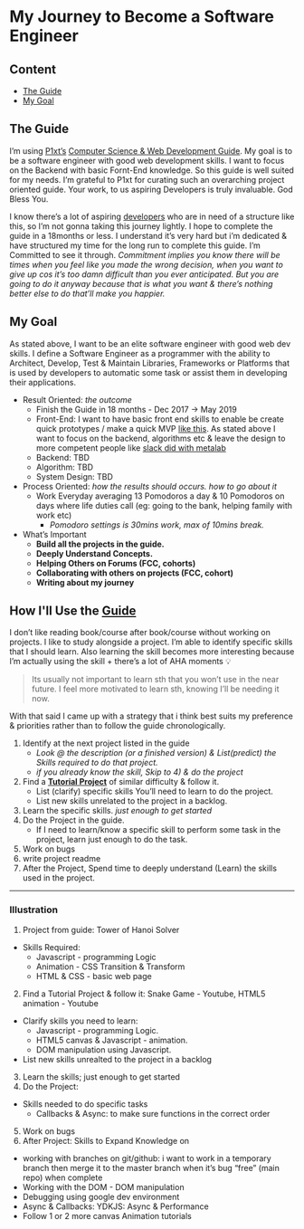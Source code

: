 # My Journey to Become a Software Engineer

## Content
* [The Guide](#the-guide)
* [My Goal](#my-goal)

## The Guide
I’m using [P1xt’s](https://github.com/P1xt) [Computer Science & Web Development Guide](https://github.com/P1xt/p1xt-guides#computer-science-and-web-development---comprehensive). My goal is to be a software engineer with good web development skills. I want to focus on the Backend with basic Fornt-End knowledge. So this guide is well suited for my needs. I’m grateful to P1xt for curating such an overarching project oriented guide. Your work, to us aspiring Developers is truly invaluable. God Bless You.

I know there’s a lot of aspiring [developers](https://forum.freecodecamp.org/t/computer-deprecated-guide-web-development-with-computer-science-foundations-comprehensive-path/64516) who are in need of a structure like this, so I’m not gonna taking this journey lightly. I hope to complete the guide in a 18months or less. I understand it’s very hard but i’m dedicated & have structured my time for the long run to complete this guide. I’m Committed to see it through.
*Commitment implies you know there will be times when you feel like you made the wrong decision, when you want to give up cos it’s too damn difficult than you ever anticipated. But you are going to do it anyway because that is what you want & there’s nothing better else to do that’ll make you happier.*

## My Goal
As stated above, I want to be an elite software engineer with good web dev skills. I define a Software Engineer as a programmer with the ability to Architect, Develop, Test & Maintain Libraries, Frameworks or Platforms that is used by developers to automatic some task or assist them in developing their applications. 
* Result Oriented: *the outcome*
    * Finish the Guide in 18 months - Dec 2017 -> May 2019
    * Front-End: I want to have basic front end skills to enable be create quick prototypes / make a quick MVP [like this](https://medium.freecodecamp.org/how-i-built-the-airbnb-of-music-studios-in-an-evening-part-1-742b47bc09c2). As stated above I want to focus on the backend, algorithms etc & leave the design to more competent people like [slack did with metalab](https://medium.com/@awilkinson/slack-s-2-8-billion-dollar-secret-sauce-5c5ec7117908)
    * Backend: TBD
    * Algorithm: TBD
    * System Design: TBD
* Process Oriented: *how the results should occurs. how to go about it*
  * Work Everyday averaging 13 Pomodoros a day & 10 Pomodoros on days where life duties call (eg: going to the bank, helping family with work etc)
    * *Pomodoro settings is 30mins work, max of 10mins break.*
* What’s Important
  * **Build all the projects in the guide.**
  * **Deeply Understand Concepts.**
  * **Helping Others on Forums (FCC, cohorts)**
  * **Collaborating with others on projects (FCC, cohort)**
  * **Writing about my journey**
    
## How I'll Use the [Guide](https://github.com/P1xt/p1xt-guides/blob/master/cs-wd.md)
I don’t like reading book/course after book/course without working on projects. I like to study alongside a project. I’m able to identify specific skills that I should learn. Also learning the skill becomes more interesting because I’m actually using the skill + there’s a lot of AHA moments :bulb:
> Its usually not important to learn sth that you won’t use in the near future. I feel more motivated to learn sth, knowing I’ll be needing it now.

With that said I came up with a strategy that i think best suits my preference & priorities rather than to follow the guide chronologically.

1. Identify at the next project listed in the guide
   * *Look @ the description (or a finished version) & List(predict) the Skills required to do that project.*
   * *if you already know the skill, Skip to 4) & do the project*
2. Find a **[Tutorial Project](https://github.com/intOppong/software_engineer_journey/tree/master/tutorial_projects)** of similar difficulty & follow it.
   * List (clarify) specific skills You’ll need to learn to do the project.
   * List new skills unrelated to the project in a backlog.
3. Learn the specific skills. *just enough to get started*
4. Do the Project in the guide.
   * If I need to learn/know a specific skill to perform some task in the project, learn just enough to do the task.
5. Work on bugs
6. write project readme
7. After the Project, Spend time to deeply understand (Learn) the skills used in the project.

***
   ### Illustration

1. Project from guide: Tower of Hanoi Solver
  * Skills Required:
    * Javascript - programming Logic
    * Animation - CSS Transition & Transform
    * HTML & CSS - basic web page
2. Find a Tutorial Project & follow it: Snake Game - Youtube, HTML5 animation - Youtube
  * Clarify skills you need to learn:
    * Javascript - programming Logic.
    * HTML5 canvas & Javascript - animation.
    * DOM manipulation using Javascript.
  * List new skills unrealted to the project in a backlog
3. Learn the skills; just enough to get started
4. Do the Project: 
  * Skills needed to do specific tasks
    * Callbacks & Async: to make sure functions in the correct order
5. Work on bugs
6. After Project: Skills to Expand Knowledge on
  * working with branches on git/github: i want to work in a temporary branch then merge it to the master branch when it’s bug
  “free” (main repo) when complete
  * Working with the DOM - DOM manipulation
  * Debugging using google dev environment
  * Async & Callbacks: YDKJS: Async & Performance
  * Follow 1 or 2 more canvas Animation tutorials 

   
